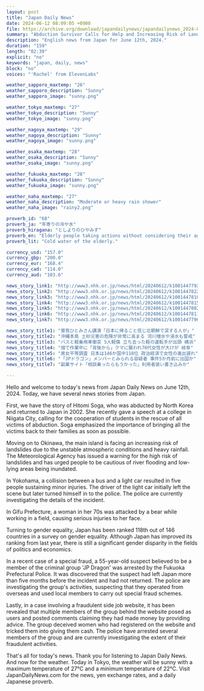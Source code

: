 ```yaml
---
layout: post
title: "Japan Daily News"
date: 2024-06-12 08:09:05 +0900
file: https://archive.org/download/japandailynews/japandailynews_2024-06-12.mp3
summary: "Abduction Survivor Calls for Help and Increasing Risk of Landslides in Okinawa, & more…"
description: "English news from Japan for June 12th, 2024."
duration: "159"
length: "02:39"
explicit: "no"
keywords: "japan, daily, news"
block: "no"
voices: "'Rachel' from ElevenLabs"

weather_sapporo_maxtemp: "26"
weather_sapporo_description: "Sunny"
weather_sapporo_image: "sunny.png"

weather_tokyo_maxtemp: "27"
weather_tokyo_description: "Sunny"
weather_tokyo_image: "sunny.png"

weather_nagoya_maxtemp: "29"
weather_nagoya_description: "Sunny"
weather_nagoya_image: "sunny.png"

weather_osaka_maxtemp: "28"
weather_osaka_description: "Sunny"
weather_osaka_image: "sunny.png"

weather_fukuoka_maxtemp: "28"
weather_fukuoka_description: "Sunny"
weather_fukuoka_image: "sunny.png"

weather_naha_maxtemp: "27"
weather_naha_description: "Moderate or heavy rain shower"
weather_naha_image: "rainy2.png"

proverb_id: "68"
proverb_ja: "年寄りの冷や水"
proverb_hiragana: "としよりのひやみず"
proverb_en: "Elderly people taking actions without considering their age or strength."
proverb_lit: "Cold water of the elderly."

currency_usd: "157.0"
currency_gbp: "200.0"
currency_eur: "168.4"
currency_cad: "114.0"
currency_aud: "103.6"

news_story_link1: "http://www3.nhk.or.jp/news/html/20240612/k10014477921000.html"
news_story_link2: "http://www3.nhk.or.jp/news/html/20240612/k10014478221000.html"
news_story_link3: "http://www3.nhk.or.jp/news/html/20240612/k10014478101000.html"
news_story_link4: "http://www3.nhk.or.jp/news/html/20240612/k10014478151000.html"
news_story_link5: "http://www3.nhk.or.jp/news/html/20240612/k10014478021000.html"
news_story_link6: "http://www3.nhk.or.jp/news/html/20240612/k10014478111000.html"
news_story_link7: "http://www3.nhk.or.jp/news/html/20240612/k10014477961000.html"

news_story_title1: "曽我ひとみさん講演「日本に帰ること信じ北朝鮮で涙する人が」"
news_story_title2: "沖縄本島 土砂災害の危険が非常に高まる 河川増水や浸水も警戒"
news_story_title3: "バスと軽乗用車衝突 5人軽傷 立ち去った軽の運転手が出頭 横浜"
news_story_title4: "畑で作業中に「背後から」クマに襲われ70代女性が大けが 岐阜"
news_story_title5: "男女平等調査 日本は146か国中118位 政治経済で女性の進出遅れ"
news_story_title6: "「JPドラゴン」メンバーとみられる容疑者 事件5か月前に出国か"
news_story_title7: "副業サイト「相談乗ったらもうかった」利用者装い書き込みか"

---
```


Hello and welcome to today's news from Japan Daily News on June 12th, 2024. Today, we have several news stories from Japan.

First, we have the story of Hitomi Soga, who was abducted by North Korea and returned to Japan in 2002. She recently gave a speech at a college in Niigata City, calling for the cooperation of students in the rescue of all victims of abduction. Soga emphasized the importance of bringing all the victims back to their families as soon as possible.

Moving on to Okinawa, the main island is facing an increasing risk of landslides due to the unstable atmospheric conditions and heavy rainfall. The Meteorological Agency has issued a warning for the high risk of landslides and has urged people to be cautious of river flooding and low-lying areas being inundated.

In Yokohama, a collision between a bus and a light car resulted in five people sustaining minor injuries. The driver of the light car initially left the scene but later turned himself in to the police. The police are currently investigating the details of the incident.

In Gifu Prefecture, a woman in her 70s was attacked by a bear while working in a field, causing serious injuries to her face.

Turning to gender equality, Japan has been ranked 118th out of 146 countries in a survey on gender equality. Although Japan has improved its ranking from last year, there is still a significant gender disparity in the fields of politics and economics.

In a recent case of a special fraud, a 55-year-old suspect believed to be a member of the criminal group 'JP Dragon' was arrested by the Fukuoka Prefectural Police. It was discovered that the suspect had left Japan more than five months before the incident and had not returned. The police are investigating the group's activities, suspecting that they operated from overseas and used local members to carry out special fraud schemes.

Lastly, in a case involving a fraudulent side job website, it has been revealed that multiple members of the group behind the website posed as users and posted comments claiming they had made money by providing advice. The group deceived women who had registered on the website and tricked them into giving them cash. The police have arrested several members of the group and are currently investigating the extent of their fraudulent activities.

That's all for today's news. Thank you for listening to Japan Daily News. And now for the weather. Today in Tokyo, the weather will be sunny with a maximum temperature of 27°C and a minimum temperature of 22°C.  Visit JapanDailyNews.com for the news, yen exchange rates, and a daily Japanese proverb.
